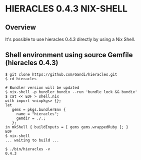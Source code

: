 # HIERACLES 0.4.3 NIX-SHELL

## Overview

It's possible to use hieracles 0.4.3 directly by using a Nix Shell.

## Shell environment using source Gemfile (hieracles 0.4.3)

```shell
$ git clone https://github.com/Gandi/hieracles.git
$ cd hieracles

# Bundler version will be updated
$ nix-shell -p bundler bundix --run 'bundle lock && bundix'
$ cat << EOF > shell.nix
with import <nixpkgs> {};
let
   gems = pkgs.bundlerEnv {
     name = "hieracles";
     gemdir = ./.;
   };
in mkShell { buildInputs = [ gems gems.wrappedRuby ]; }
EOF
$ nix-shell
... waiting to build ...

$ ./bin/hieracles -v
0.4.3
```
